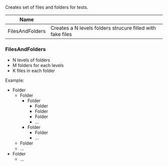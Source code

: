 ﻿Creates set of files and folders for tests.

| Name | |
|--|--|
| FilesAndFolders| Creates a N levels folders strucure filled with fake files |

### FilesAndFolders

- N levels of folders
- M folders for each levels
- K files in each folder

Example:
- Folder
  - Folder
    - Folder
      - Folder
      - Folder
      - Folder
      - ...
    - Folder
      - Folder
      - ...
  - Folder
  - ...
- Folder
  - ...


 